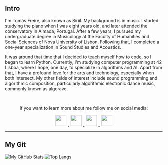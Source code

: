 ## Intro

I'm Tomás Freire, also known as Siriil. My background is in music. I started studying the piano when I was eight years old, and later attended the conservatory in Almada, Portugal. After a few years, I pursued my undergraduate degree in Musicology at the Faculty of Humanities and Social Sciences of Nova University of Lisbon. Following that, I completed a one-year specialization in Sound Studies and Acoustics.

It was around that time that I decided to teach myself how to code, so I began to learn Python. Currently, I'm studying computer programming at 42 Lisboa, where I hope, one day, to specialize in algorithms and AI. Apart from that, I have a profound love for the arts and technology, especially when both intersect. My other fields of interest include sound programming and algorithmic composition, particularly algorithmic electronic dance music, commonly known as algorave. 

<br>
<p align="center">
  If you want to learn more about me follow me on social media:
</p>

<p align="center">
  <a href="https://www.instagram.com/tomasfreirephoto/">
    <img src="https://github.com/gauravghongde/social-icons/blob/master/SVG/Color/Instagram.svg" width="35" height="35" hspace="5px"> 
  </a>
  
  <a href="https://twitter.com/codenamesiriil">
    <img src="https://github.com/gauravghongde/social-icons/blob/master/SVG/Color/Twitter.svg" width="35" height="35" hspace="5px">   
  </a>

  <a href="https://www.linkedin.com/in/tomfreire/">
    <img src="https://github.com/gauravghongde/social-icons/blob/master/SVG/Color/LinkedIN.svg" width="35" height="35" hspace="5px">
  </a>

  <a href="https://www.facebook.com/freireatomas/">
    <img src="https://github.com/gauravghongde/social-icons/blob/master/SVG/Color/Facebook.svg" width="35" height="35" hspace="5px">
  </a>
</p> 

---

## My Git


[![My GitHub Stats](https://github-readme-stats.vercel.app/api/?username=codenamesiriil&count_private=true&theme=merko&showicons=true)]()
![Top Langs](https://github-readme-stats.vercel.app/api/top-langs/?username=codenamesiriil&theme=merko&layout=compact)

<!--
**Siriil-git/Siriil-git** is a ✨ _special_ ✨ repository because its `README.md` (this file) appears on your GitHub profile.

Here are some ideas to get you started:

- 🔭 I’m currently working on ...
- 🌱 I’m currently learning ...
- 👯 I’m looking to collaborate on ...
- 🤔 I’m looking for help with ...
- 💬 Ask me about ...
- 📫 How to reach me: ...
- 😄 Pronouns: ...
- ⚡ Fun fact: ...
-->
